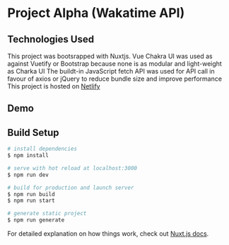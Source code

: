 # Project Alpha (Wakatime API)

## Technologies Used
This project was bootsrapped with Nuxtjs.
Vue Chakra UI was used as against Vuetify or Bootstrap because none is as modular and light-weight as Charka UI
The buildt-in JavaScript fetch API was used for API call in favour of axios or jQuery to reduce bundle size and improve performance
This project is hosted on [Netlify](https://wakatime.netlify.app/)


## Demo

## Build Setup

```bash
# install dependencies
$ npm install

# serve with hot reload at localhost:3000
$ npm run dev

# build for production and launch server
$ npm run build
$ npm run start

# generate static project
$ npm run generate
```

For detailed explanation on how things work, check out [Nuxt.js docs](https://nuxtjs.org).
